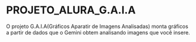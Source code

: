 # PROJETO_ALURA_G.A.I.A
O projeto G.A.I.A(Gráficos Aparatir de Imagens Analisadas) monta gráficos a partir de dados que o Gemini obtem analisando imagens que você insere.
